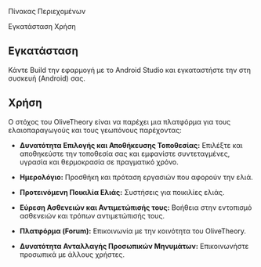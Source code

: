 Πίνακας Περιεχομένων

Εγκατάσταση
Χρήση

## Εγκατάσταση
Κάντε Build την εφαρμογή με το Android Studio και εγκαταστήστε την στη συσκευή (Android) σας.

## Χρήση

Ο στόχος του OliveTheory είναι να παρέχει μια πλατφόρμα για τους ελαιοπαραγωγούς και τους γεωπόνους παρέχοντας:

- **Δυνατότητα Επιλογής και Αποθήκευσης Τοποθεσίας:** Επιλέξτε και αποθηκεύστε την τοποθεσία σας και εμφανίστε συντεταγμένες, υγρασία και θερμοκρασία σε πραγματικό χρόνο.

- **Ημερολόγιο:** Προσθήκη και πρόταση εργασιών που αφορούν την ελιά.

- **Προτεινόμενη Ποικιλία Ελιάς:** Συστήσεις για ποικιλίες ελιάς.

- **Εύρεση Ασθενειών και Αντιμετώπισής τους:** Βοήθεια στην εντοπισμό ασθενειών και τρόπων αντιμετώπισής τους.

- **Πλατφόρμα (Forum):** Επικοινωνία με την κοινότητα του OliveTheory.

- **Δυνατότητα Ανταλλαγής Προσωπικών Μηνυμάτων:** Επικοινωνήστε προσωπικά με άλλους χρήστες.

